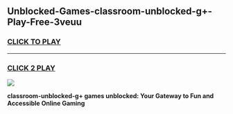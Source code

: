 
## Unblocked-Games-classroom-unblocked-g+-Play-Free-3veuu
<h3>
<a href="https://premium76.site?title=classroom-unblocked-g+&ref=18A1">CLICK TO PLAY</a></h3>
<hr>

<h3>
<a href="https://premium76.site?title=classroom-unblocked-g+&ref=18A1">CLICK 2 PLAY</a>
  
</h3>

<a href="https://premium76.site?title=classroom-unblocked-g+&ref=18A1"><img src="https://clearcache.store/games.png"></a>


**classroom-unblocked-g+ games unblocked: Your Gateway to Fun and Accessible Online Gaming**
